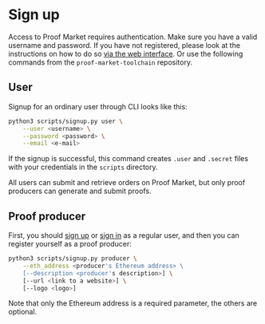 # Sign up

Access to Proof Market requires authentication.
Make sure you have a valid username and password.
If you have not registered, please look at the instructions on how to do so
[via the web interface](../market/web-interface.md#creating-an-account).
Or use the following commands from the `proof-market-toolchain` repository.

## User

Signup for an ordinary user through CLI looks like this:

```bash
python3 scripts/signup.py user \
    --user <username> \
    --password <password> \
    --email <e-mail>
```

If the signup is successful, this command creates `.user` and `.secret` files with your credentials
in the `scripts` directory.

All users can submit and retrieve orders on Proof Market, but only proof producers
can generate and submit proofs.

## Proof producer

First, you should [sign up](#user) or [sign in](../toolchain/cli-reference/user.md#signing-in)
as a regular user, and then you can register yourself as a proof producer:

```bash
python3 scripts/signup.py producer \
    --eth_address <producer's Ethereum address> \
    [--description <producer's description>] \
    [--url <link to a website>] \
    [--logo <logo>]
```

Note that only the Ethereum address is a required parameter, the others are optional.
